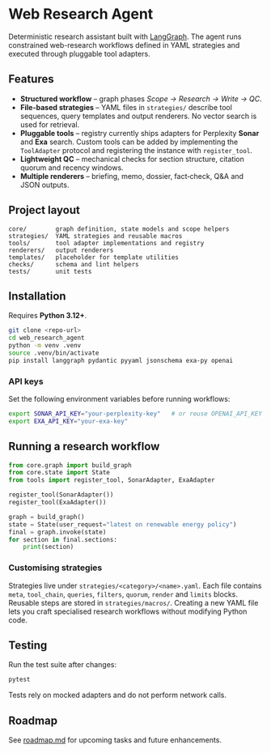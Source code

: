 # Web Research Agent

Deterministic research assistant built with [LangGraph](https://langchain-ai.github.io/langgraph/).
The agent runs constrained web-research workflows defined in YAML strategies and executed
through pluggable tool adapters.

## Features

- **Structured workflow** – graph phases *Scope → Research → Write → QC*.
- **File-based strategies** – YAML files in `strategies/` describe tool sequences, query
  templates and output renderers. No vector search is used for retrieval.
- **Pluggable tools** – registry currently ships adapters for Perplexity **Sonar** and
  **Exa** search. Custom tools can be added by implementing the `ToolAdapter` protocol and
  registering the instance with `register_tool`.
- **Lightweight QC** – mechanical checks for section structure, citation quorum and
  recency windows.
- **Multiple renderers** – briefing, memo, dossier, fact‑check, Q&A and JSON outputs.

## Project layout

```
core/        graph definition, state models and scope helpers
strategies/  YAML strategies and reusable macros
tools/       tool adapter implementations and registry
renderers/   output renderers
templates/   placeholder for template utilities
checks/      schema and lint helpers
tests/       unit tests
```

## Installation

Requires **Python 3.12+**.

```bash
git clone <repo-url>
cd web_research_agent
python -m venv .venv
source .venv/bin/activate
pip install langgraph pydantic pyyaml jsonschema exa-py openai
```

### API keys

Set the following environment variables before running workflows:

```bash
export SONAR_API_KEY="your-perplexity-key"   # or reuse OPENAI_API_KEY
export EXA_API_KEY="your-exa-key"
```

## Running a research workflow

```python
from core.graph import build_graph
from core.state import State
from tools import register_tool, SonarAdapter, ExaAdapter

register_tool(SonarAdapter())
register_tool(ExaAdapter())

graph = build_graph()
state = State(user_request="latest on renewable energy policy")
final = graph.invoke(state)
for section in final.sections:
    print(section)
```

### Customising strategies

Strategies live under `strategies/<category>/<name>.yaml`.
Each file contains `meta`, `tool_chain`, `queries`, `filters`, `quorum`,
`render` and `limits` blocks.  Reusable steps are stored in `strategies/macros/`.
Creating a new YAML file lets you craft specialised research workflows without
modifying Python code.

## Testing

Run the test suite after changes:

```bash
pytest
```

Tests rely on mocked adapters and do not perform network calls.

## Roadmap

See [roadmap.md](roadmap.md) for upcoming tasks and future enhancements.
